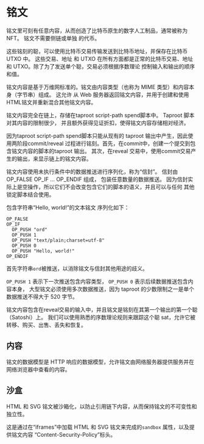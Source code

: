 铭文
============

铭文里可刻有任意内容，从而创造了比特币原生的数字人工制品，通常被称为 NFT。 铭文不需要侧链或单独
的代币。

这些铭刻的聪，可以使用比特币交易传输发送到比特币地址，并保存在比特币 UTXO 中。 这些交易、地址
和 UTXO 在所有方面都是正常的比特币交易、地址和 UTXO。除了为了发送单个聪，交易必须根据序数理论
控制输入和输出的顺序和值。

铭文内容是基于万维网标准的。铭文由内容类型（也称为 MIME 类型）和内容本身（字节串）组成。 这允许
从 Web 服务器返回铭文内容，并用于创建和使用HTML铭文并重新混合其他铭文内容。

铭文内容完全在链上，存储在taproot script-path spend脚本中。 Taproot 脚本对其内容的限制很少，
并且额外获得见证折扣，使得铭文内容存储相对经济。

因为taproot script-path spend脚本只能从现有的 taproot 输出中产生，因此使用两阶段commit/reveal
过程进行铭刻。首先，在commit中，创建一个提交到包含铭文内容的脚本的taproot 输出。 其次，在reveal
交易中，使用commit交易产生的输出，来显示链上的铭文内容。

铭文内容使用未执行条件中的数据推送进行序列化，称为“信封”。 信封由 OP_FALSE OP_IF … OP_ENDIF 组成，
包装任意数量的数据推送。 因为信封实际上是空操作，所以它们不会改变包含它们的脚本的语义，并且可以与任何
其他锁定脚本结合使用。

包含字符串“Hello, world!”的文本铭文 序列化如下：

```text
OP_FALSE
OP_IF
  OP_PUSH "ord"
  OP_PUSH 1
  OP_PUSH "text/plain;charset=utf-8"
  OP_PUSH 0
  OP_PUSH "Hello, world!"
OP_ENDIF
```

首先字符串`ord`被推送，以消除铭文与信封其他用途的歧义。

`OP_PUSH 1` 表示下一次推送包含内容类型， `OP_PUSH 0` 表示后续数据推送包含内容本身，
大型铭文必须使用多次数据推送，因为 taproot 的少数限制之一是单个数据推送不得大于 520 字节。

铭文内容包含在reveal交易的输入中，并且铭文是铭刻在其第一个输出的第一个聪（Satoshi）上。
我们可以使用熟悉的序数理论规则来跟踪这个聪 sat，允许它被转移、购买、出售、丢失和恢复。

内容
-------

铭文的数据模型是 HTTP 响应的数据模型，允许铭文由网络服务器提供服务并在网络浏览器中查看的内容。

沙盒
----------

HTML 和 SVG 铭文被沙箱化，以防止引用链下内容，从而保持铭文的不可变性和独立性。

这是通过在“iframes”中加载 HTML 和 SVG 铭文来完成的`sandbox` 属性，以及提供铭文内容
“Content-Security-Policy”标头。
